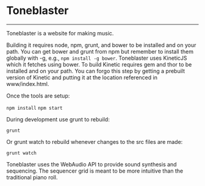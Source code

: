 Toneblaster
===========
* * *
Toneblaster is a website for making music.

Building it requires node, npm, grunt, and bower to be installed and on your path. You can get bower
and grunt from npm but remember to install them globally with -g, e.g., `npm install -g bower`. Toneblaster
uses KineticJS which it fetches using bower. To build Kinetic requires gem and thor to be installed and on your path.
You can forgo this step by getting a prebuilt version of Kinetic and putting it at the location referenced in
www/index.html.

Once the tools are setup:

`npm install`
`npm start`

During development use grunt to rebuild:

`grunt`

Or grunt watch to rebuild whenever changes to the src files are made:

`grunt watch`

Toneblaster uses the WebAudio API to provide sound synthesis and sequencing. The sequencer grid is meant
to be more intuitive than the traditional piano roll.

